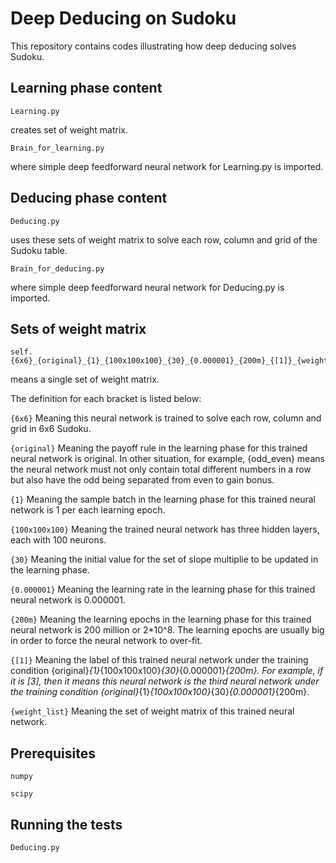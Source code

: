 # Deep Deducing on Sudoku

This repository contains codes illustrating how deep deducing solves Sudoku.

## Learning phase content

```
Learning.py            
```

creates set of weight matrix.

```
Brain_for_learning.py
```

where simple deep feedforward neural network for Learning.py is imported.

## Deducing phase content

```
Deducing.py              
```

uses these sets of weight matrix to solve each row, column and grid of the Sudoku table.

```
Brain_for_deducing.py   
```

where simple deep feedforward neural network for Deducing.py is imported.

## Sets of weight matrix

```
self.{6x6}_{original}_{1}_{100x100x100}_{30}_{0.000001}_{200m}_{[1]}_{weight_list}
```

means a single set of weight matrix.


The definition for each bracket is listed below:

```{6x6}``` Meaning this neural network is trained to solve each row, column and grid in 6x6 Sudoku.
          
```{original}``` Meaning the payoff rule in the learning phase for this trained neural network is original.
          In other situation, for example, {odd_even} means the neural network must not only contain total different 
          numbers in a row but also have the odd being separated from even to gain bonus.
          
```{1}``` Meaning the sample batch in the learning phase for this trained neural network is 1 per each learning epoch.
          
```{100x100x100}``` Meaning the trained neural network has three hidden layers, each with 100 neurons.
          
```{30}``` Meaning the initial value for the set of slope multiplie to be updated in the learning phase.
          
```{0.000001}``` Meaning the learning rate in the learning phase for this trained neural network is 0.000001.

```{200m}``` Meaning the learning epochs in the learning phase for this trained neural network is 200 million or 2*10^8. The learning epochs are usually big in order to force the neural network to over-fit.

```{[1]}``` Meaning the label of this trained neural network under the training condition {original}_{1}_{100x100x100}_{30}_{0.000001}_{200m}.
          For example, if it is [3], then it means this neural network is the third neural network under the training condition 
          {original}_{1}_{100x100x100}_{30}_{0.000001}_{200m}.
          
```{weight_list}``` Meaning the set of weight matrix of this trained neural network.

## Prerequisites

```
numpy
```

```
scipy
```

## Running the tests

```
Deducing.py  
```


